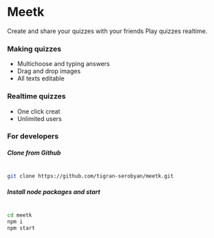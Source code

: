 # Meetk
Create and share your quizzes with your friends
Play quizzes realtime.

### Making quizzes
- Multichoose and typing answers
- Drag and drop images
- All texts editable

### Realtime quizzes
- One click creat
- Unlimited users

### For developers
##### Clone from Github
#
```sh
git clone https://github.com/tigran-serobyan/meetk.git
```
##### Install node packages and start
#
```sh
cd meetk
npm i
npm start
```
